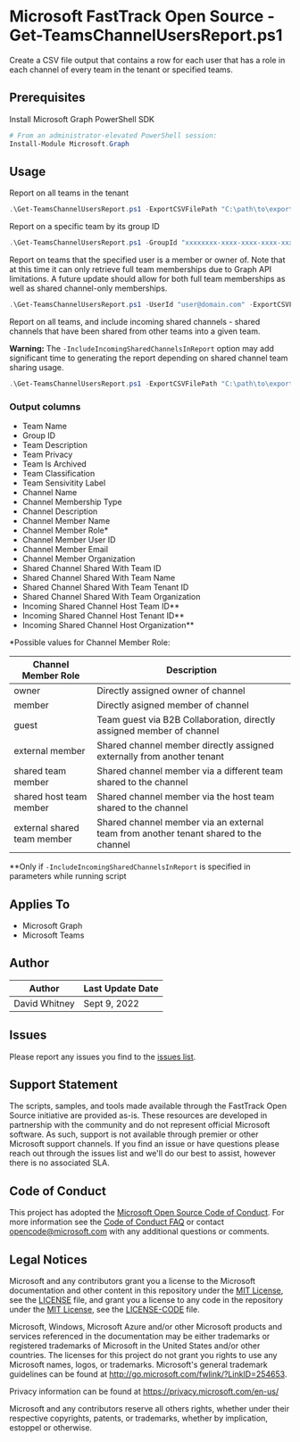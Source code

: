 
# Microsoft FastTrack Open Source - Get-TeamsChannelUsersReport.ps1

Create a CSV file output that contains a row for each user that has a role in each channel of every team in the tenant or specified teams.

## Prerequisites

Install Microsoft Graph PowerShell SDK

```PowerShell
# From an administrator-elevated PowerShell session:
Install-Module Microsoft.Graph
```

## Usage

Report on all teams in the tenant

```PowerShell
.\Get-TeamsChannelUsersReport.ps1 -ExportCSVFilePath "C:\path\to\export.csv"
```

Report on a specific team by its group ID

```PowerShell
.\Get-TeamsChannelUsersReport.ps1 -GroupId "xxxxxxxx-xxxx-xxxx-xxxx-xxxxxxxxxxxx" -ExportCSVFilePath "C:\path\to\export.csv"
```

Report on teams that the specified user is a member or owner of. Note that at this time it can only retrieve full team memberships due to Graph API limitations. A future update should allow for both full team memberships as well as shared channel-only memberships.

```PowerShell
.\Get-TeamsChannelUsersReport.ps1 -UserId "user@domain.com" -ExportCSVFilePath "C:\path\to\export.csv"
```

Report on all teams, and include incoming shared channels - shared channels that have been shared from other teams into a given team.

**Warning:** The `-IncludeIncomingSharedChannelsInReport` option may add significant time to generating the report depending on shared channel team sharing usage.

```PowerShell
.\Get-TeamsChannelUsersReport.ps1 -ExportCSVFilePath "C:\path\to\export.csv" -IncludeIncomingSharedChannelsInReport
```

### Output columns

- Team Name
- Group ID
- Team Description
- Team Privacy
- Team Is Archived
- Team Classification
- Team Sensivitity Label
- Channel Name
- Channel Membership Type
- Channel Description
- Channel Member Name
- Channel Member Role*
- Channel Member User ID
- Channel Member Email
- Channel Member Organization
- Shared Channel Shared With Team ID
- Shared Channel Shared With Team Name
- Shared Channel Shared With Team Tenant ID
- Shared Channel Shared With Team Organization
- Incoming Shared Channel Host Team ID**
- Incoming Shared Channel Host Tenant ID**
- Incoming Shared Channel Host Organization**

\*Possible values for Channel Member Role:

|Channel Member Role|Description|
|----|----
|owner|Directly assigned owner of channel|
|member|Directly asigned member of channel|
|guest|Team guest via B2B Collaboration, directly assigned member of channel|
|external member|Shared channel member directly assigned externally from another tenant|
|shared team member|Shared channel member via a different team shared to the channel|
|shared host team member|Shared channel member via the host team shared to the channel|
|external shared team member|Shared channel member via an external team from another tenant shared to the channel|

\*\*Only if `-IncludeIncomingSharedChannelsInReport` is specified in parameters while running script

## Applies To

- Microsoft Graph
- Microsoft Teams

## Author

|Author|Last Update Date
|----|--------------------------
|David Whitney|Sept 9, 2022|

## Issues

Please report any issues you find to the [issues list](https://github.com/microsoft/FastTrack/issues).

## Support Statement

The scripts, samples, and tools made available through the FastTrack Open Source initiative are provided as-is. These resources are developed in partnership with the community and do not represent official Microsoft software. As such, support is not available through premier or other Microsoft support channels. If you find an issue or have questions please reach out through the issues list and we'll do our best to assist, however there is no associated SLA.

## Code of Conduct

This project has adopted the [Microsoft Open Source Code of Conduct](https://opensource.microsoft.com/codeofconduct/).
For more information see the [Code of Conduct FAQ](https://opensource.microsoft.com/codeofconduct/faq/) or
contact [opencode@microsoft.com](mailto:opencode@microsoft.com) with any additional questions or comments.

## Legal Notices

Microsoft and any contributors grant you a license to the Microsoft documentation and other content in this repository under the [MIT License](https://opensource.org/licenses/MIT), see the [LICENSE](LICENSE) file, and grant you a license to any code in the repository under the [MIT License](https://opensource.org/licenses/MIT), see the [LICENSE-CODE](LICENSE-CODE) file.

Microsoft, Windows, Microsoft Azure and/or other Microsoft products and services referenced in the documentation may be either trademarks or registered trademarks of Microsoft in the United States and/or other countries. The licenses for this project do not grant you rights to use any Microsoft names, logos, or trademarks. Microsoft's general trademark guidelines can be found at http://go.microsoft.com/fwlink/?LinkID=254653.

Privacy information can be found at https://privacy.microsoft.com/en-us/

Microsoft and any contributors reserve all others rights, whether under their respective copyrights, patents,
or trademarks, whether by implication, estoppel or otherwise.
